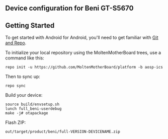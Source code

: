 Device configuration for Beni GT-S5670
--------------------------------------

Getting Started
---------------

To get started with Android for Android, you'll need to get
familiar with [Git and Repo](http://source.android.com/download/using-repo).

To initialize your local repository using the MoltenMotherBoard trees, use a command like this:

    repo init -u https://github.com/MoltenMotherBoard/platform -b aosp-ics

Then to sync up:

    repo sync 

Build your device:

    source build/envsetup.sh
    lunch full_beni-userdebug
    make -j# otapackage

Flash ZIP:

    out/target/product/beni/full-VERSION-DEVICENAME.zip

